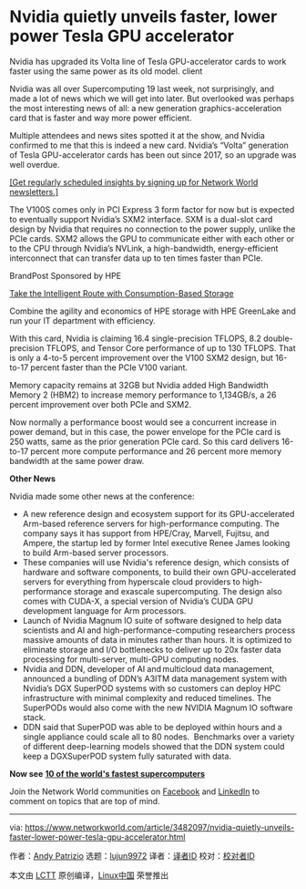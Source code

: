 [#]: collector: (lujun9972)
[#]: translator: (geekpi)
[#]: reviewer: ( )
[#]: publisher: ( )
[#]: url: ( )
[#]: subject: (Nvidia quietly unveils faster, lower power Tesla GPU accelerator)
[#]: via: (https://www.networkworld.com/article/3482097/nvidia-quietly-unveils-faster-lower-power-tesla-gpu-accelerator.html)
[#]: author: (Andy Patrizio https://www.networkworld.com/author/Andy-Patrizio/)

Nvidia quietly unveils faster, lower power Tesla GPU accelerator
======
Nvidia has upgraded its Volta line of Tesla GPU-accelerator cards to work faster using the same power as its old model.
client

Nvidia was all over Supercomputing 19 last week, not surprisingly, and made a lot of news which we will get into later. But overlooked was perhaps the most interesting news of all: a new generation graphics-acceleration card that is faster and way more power efficient.

Multiple attendees and news sites spotted it at the show, and Nvidia confirmed to me that this is indeed a new card. Nvidia’s “Volta” generation of Tesla GPU-accelerator cards has been out since 2017, so an upgrade was well overdue.

[[Get regularly scheduled insights by signing up for Network World newsletters.]][1]

The V100S comes only in PCI Express 3 form factor for now but is expected to eventually support Nvidia’s SXM2 interface. SXM is a dual-slot card design by Nvidia that requires no connection to the power supply, unlike the PCIe cards. SXM2 allows the GPU to communicate either with each other or to the CPU through Nvidia’s NVLink, a high-bandwidth, energy-efficient interconnect that can transfer data up to ten times faster than PCIe.

[][2]

BrandPost Sponsored by HPE

[Take the Intelligent Route with Consumption-Based Storage][2]

Combine the agility and economics of HPE storage with HPE GreenLake and run your IT department with efficiency.

With this card, Nvidia is claiming 16.4 single-precision TFLOPS, 8.2 double-precision TFLOPS, and Tensor Core performance of up to 130 TFLOPS. That is only a 4-to-5 percent improvement over the V100 SXM2 design, but 16-to-17 percent faster than the PCIe V100 variant.

Memory capacity remains at 32GB but Nvidia added High Bandwidth Memory 2 (HBM2) to increase memory performance to 1,134GB/s, a 26 percent improvement over both PCIe and SXM2.

Now normally a performance boost would see a concurrent increase in power demand, but in this case, the power envelope for the PCIe card is 250 watts, same as the prior generation PCIe card. So this card delivers 16-to-17 percent more compute performance and 26 percent more memory bandwidth at the same power draw.

**Other News**

Nvidia made some other news at the conference:

  * A new reference design and ecosystem support for its GPU-accelerated Arm-based reference servers for high-performance computing. The company says it has support from HPE/Cray, Marvell, Fujitsu, and Ampere, the startup led by former Intel executive Renee James looking to build Arm-based server processors.
  * These companies will use Nvidia's reference design, which consists of hardware and software components, to build their own GPU-accelerated servers for everything from hyperscale cloud providers to high-performance storage and exascale supercomputing. The design also comes with CUDA-X, a special version of Nvidia’s CUDA GPU development language for Arm processors.
  * Launch of Nvidia Magnum IO suite of software designed to help data scientists and AI and high-performance-computing researchers process massive amounts of data in minutes rather than hours. It is optimized to eliminate storage and I/O bottlenecks to deliver up to 20x faster data processing for multi-server, multi-GPU computing nodes.
  * Nvidia and DDN, developer of AI and multicloud data management, announced a bundling of DDN’s A3ITM data management system with Nvidia’s DGX SuperPOD systems with so customers can deploy HPC infrastructure with minimal complexity and reduced timelines. The SuperPODs would also come with the new NVIDIA Magnum IO software stack.
  * DDN said that SuperPOD was able to be deployed within hours and a single appliance could scale all to 80 nodes.  Benchmarks over a variety of different deep-learning models showed that the DDN system could keep a DGXSuperPOD system fully saturated with data.



**Now see** [**10 of the world's fastest supercomputers**][3]

Join the Network World communities on [Facebook][4] and [LinkedIn][5] to comment on topics that are top of mind.

--------------------------------------------------------------------------------

via: https://www.networkworld.com/article/3482097/nvidia-quietly-unveils-faster-lower-power-tesla-gpu-accelerator.html

作者：[Andy Patrizio][a]
选题：[lujun9972][b]
译者：[译者ID](https://github.com/译者ID)
校对：[校对者ID](https://github.com/校对者ID)

本文由 [LCTT](https://github.com/LCTT/TranslateProject) 原创编译，[Linux中国](https://linux.cn/) 荣誉推出

[a]: https://www.networkworld.com/author/Andy-Patrizio/
[b]: https://github.com/lujun9972
[1]: https://www.networkworld.com/newsletters/signup.html
[2]: https://www.networkworld.com/article/3440100/take-the-intelligent-route-with-consumption-based-storage.html?utm_source=IDG&utm_medium=promotions&utm_campaign=HPE20773&utm_content=sidebar ( Take the Intelligent Route with Consumption-Based Storage)
[3]: https://www.networkworld.com/article/3236875/embargo-10-of-the-worlds-fastest-supercomputers.html
[4]: https://www.facebook.com/NetworkWorld/
[5]: https://www.linkedin.com/company/network-world
